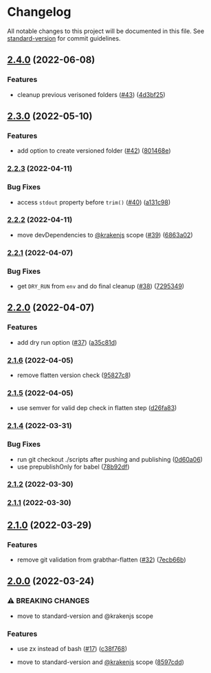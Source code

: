 # Changelog

All notable changes to this project will be documented in this file. See [standard-version](https://github.com/conventional-changelog/standard-version) for commit guidelines.

## [2.4.0](https://github.com/krakenjs/grabthar-release/compare/v2.3.0...v2.4.0) (2022-06-08)


### Features

* cleanup previous verisoned folders ([#43](https://github.com/krakenjs/grabthar-release/issues/43)) ([4d3bf25](https://github.com/krakenjs/grabthar-release/commit/4d3bf25acfeeef73424bde74abb7b74e7d50c596))

## [2.3.0](https://github.com/krakenjs/grabthar-release/compare/v2.2.3...v2.3.0) (2022-05-10)


### Features

* add option to create versioned folder ([#42](https://github.com/krakenjs/grabthar-release/issues/42)) ([801468e](https://github.com/krakenjs/grabthar-release/commit/801468e4c7ca022fc73f2ea8514e0fe061152d13))

### [2.2.3](https://github.com/krakenjs/grabthar-release/compare/v2.2.2...v2.2.3) (2022-04-11)


### Bug Fixes

* access `stdout` property before `trim()` ([#40](https://github.com/krakenjs/grabthar-release/issues/40)) ([a131c98](https://github.com/krakenjs/grabthar-release/commit/a131c98da4e7cb58bc3cb98329ceabff23122a9d))

### [2.2.2](https://github.com/krakenjs/grabthar-release/compare/v2.2.1...v2.2.2) (2022-04-11)


* move devDependencies to [@krakenjs](https://github.com/krakenjs) scope ([#39](https://github.com/krakenjs/grabthar-release/issues/39)) ([6863a02](https://github.com/krakenjs/grabthar-release/commit/6863a02b5ffb750d2a429c23a413b3bfa4ccf7b0))

### [2.2.1](https://github.com/krakenjs/grabthar-release/compare/v2.2.0...v2.2.1) (2022-04-07)


### Bug Fixes

* get `DRY_RUN` from `env` and do final cleanup ([#38](https://github.com/krakenjs/grabthar-release/issues/38)) ([7295349](https://github.com/krakenjs/grabthar-release/commit/72953497093677e40a39ab7bd6195914ad1be64d))

## [2.2.0](https://github.com/krakenjs/grabthar-release/compare/v2.1.6...v2.2.0) (2022-04-07)


### Features

* add dry run option ([#37](https://github.com/krakenjs/grabthar-release/issues/37)) ([a35c81d](https://github.com/krakenjs/grabthar-release/commit/a35c81dbf59ac78335d8648345650287dcd8a468))

### [2.1.6](https://github.com/krakenjs/grabthar-release/compare/v2.1.5...v2.1.6) (2022-04-05)


* remove flatten version check ([95827c8](https://github.com/krakenjs/grabthar-release/commit/95827c89269a6988a613144cc92adf2536b220c3))

### [2.1.5](https://github.com/krakenjs/grabthar-release/compare/v2.1.4...v2.1.5) (2022-04-05)


* use semver for valid dep check in flatten step ([d26fa83](https://github.com/krakenjs/grabthar-release/commit/d26fa83a9af259a4abfc430fdd009594c0950a1b))

### [2.1.4](https://github.com/krakenjs/grabthar-release/compare/v2.1.3...v2.1.4) (2022-03-31)


### Bug Fixes

* run git checkout ./scripts after pushing and publishing ([0d60a06](https://github.com/krakenjs/grabthar-release/commit/0d60a06c0ba231fdbeb52b0b8186bbd18bf3c81f))
* use prepublishOnly for babel ([78b92df](https://github.com/krakenjs/grabthar-release/commit/78b92dfdd01a65b3f748ccfc17667db3fcd664fc))

### [2.1.2](https://github.com/krakenjs/grabthar-release/compare/v2.1.1...v2.1.2) (2022-03-30)

### [2.1.1](https://github.com/krakenjs/grabthar-release/compare/v2.1.0...v2.1.1) (2022-03-30)

## [2.1.0](https://github.com/krakenjs/grabthar-release/compare/v2.0.0...v2.1.0) (2022-03-29)


### Features

* remove git validation from grabthar-flatten ([#32](https://github.com/krakenjs/grabthar-release/issues/32)) ([7ecb66b](https://github.com/krakenjs/grabthar-release/commit/7ecb66b53b16a54a85a6f038e7fa6c88859f62d7))

## [2.0.0](https://github.com/krakenjs/grabthar-release/compare/v1.0.73...v2.0.0) (2022-03-24)


### ⚠ BREAKING CHANGES

* move to standard-version and @krakenjs scope

### Features

* use zx instead of bash ([#17](https://github.com/krakenjs/grabthar-release/issues/17)) ([c38f768](https://github.com/krakenjs/grabthar-release/commit/c38f7683e248589b249607e8133c6027a609317b))


* move to standard-version and [@krakenjs](https://github.com/krakenjs) scope ([8597cdd](https://github.com/krakenjs/grabthar-release/commit/8597cdd76d8abe8008f392d87d64d6c0141e9a9a))

